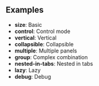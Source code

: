 ## Examples

- **size**: Basic
- **control**: Control mode
- **vertical**: Vertical
- **collapsible**: Collapsible
- **multiple**: Multiple panels
- **group**: Complex combination
- **nested-in-tabs**: Nested in tabs
- **lazy**: Lazy
- **debug**: Debug
